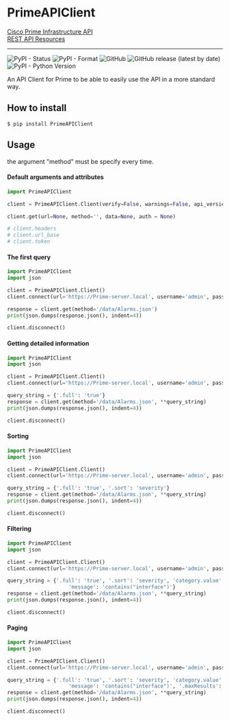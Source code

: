 # PrimeAPIClient
[Cisco Prime Infrastructure API](https://developer.cisco.com/site/prime-infrastructure/documents/api-reference/rest-api-v3-0/ "Cisco Prime Infrastructure API")<br />
[REST API Resources](https://developer.cisco.com/site/prime-infrastructure/documents/api-reference/rest-api-v3-3/ "REST API Resources")

---

![PyPI - Status](https://img.shields.io/pypi/status/PrimeAPIClient)
![PyPI - Format](https://img.shields.io/pypi/format/PrimeAPIClient)
![GitHub](https://img.shields.io/github/license/vsantiago113/PrimeAPIClient)
![GitHub release (latest by date)](https://img.shields.io/github/v/release/vsantiago113/PrimeAPIClient)
![PyPI - Python Version](https://img.shields.io/pypi/pyversions/PrimeAPIClient)

An API Client for Prime to be able to easily use the API in a more standard way.

## How to install
```ignorelang
$ pip install PrimeAPIClient
```

## Usage
the argument "method" must be specify every time.

#### Default arguments and attributes
```python
import PrimeAPIClient

client = PrimeAPIClient.Client(verify=False, warnings=False, api_version='v1')

client.get(url=None, method='', data=None, auth = None)

# client.headers
# client.url_base
# client.token

```

#### The first query
```python
import PrimeAPIClient
import json

client = PrimeAPIClient.Client()
client.connect(url='https://Prime-server.local', username='admin', password='Admin123')

response = client.get(method='/data/Alarms.json')
print(json.dumps(response.json(), indent=4))

client.disconnect()
```

#### Getting detailed information
```python
import PrimeAPIClient
import json

client = PrimeAPIClient.Client()
client.connect(url='https://Prime-server.local', username='admin', password='Admin123')

query_string = {'.full': 'true'}
response = client.get(method='/data/Alarms.json', **query_string)
print(json.dumps(response.json(), indent=4))

client.disconnect()
```

#### Sorting
```python
import PrimeAPIClient
import json

client = PrimeAPIClient.Client()
client.connect(url='https://Prime-server.local', username='admin', password='Admin123')

query_string = {'.full': 'true', '.sort': 'severity'}
response = client.get(method='/data/Alarms.json', **query_string)
print(json.dumps(response.json(), indent=4))

client.disconnect()
```

#### Filtering
```python
import PrimeAPIClient
import json

client = PrimeAPIClient.Client()
client.connect(url='https://Prime-server.local', username='admin', password='Admin123')

query_string = {'.full': 'true', '.sort': 'severity', 'category.value': 'AP',
                    'message': 'contains("interface")'}
response = client.get(method='/data/Alarms.json', **query_string)
print(json.dumps(response.json(), indent=4))

client.disconnect()
```

#### Paging
```python
import PrimeAPIClient
import json

client = PrimeAPIClient.Client()
client.connect(url='https://Prime-server.local', username='admin', password='Admin123')

query_string = {'.full': 'true', '.sort': 'severity', 'category.value': 'AP',
                    'message': 'contains("interface")', '.maxResults': '5'}
response = client.get(method='/data/Alarms.json', **query_string)
print(json.dumps(response.json(), indent=4))

client.disconnect()
```
